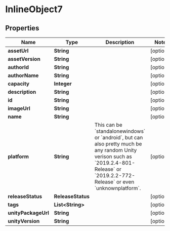 

# InlineObject7


## Properties

Name | Type | Description | Notes
------------ | ------------- | ------------- | -------------
**assetUrl** | **String** |  |  [optional]
**assetVersion** | **String** |  |  [optional]
**authorId** | **String** |  |  [optional]
**authorName** | **String** |  |  [optional]
**capacity** | **Integer** |  |  [optional]
**description** | **String** |  |  [optional]
**id** | **String** |  |  [optional]
**imageUrl** | **String** |  |  [optional]
**name** | **String** |  |  [optional]
**platform** | **String** | This can be &#x60;standalonewindows&#x60; or &#x60;android&#x60;, but can also pretty much be any random Unity verison such as &#x60;2019.2.4-801-Release&#x60; or &#x60;2019.2.2-772-Release&#x60; or even &#x60;unknownplatform&#x60;. |  [optional]
**releaseStatus** | **ReleaseStatus** |  |  [optional]
**tags** | **List&lt;String&gt;** |  |  [optional]
**unityPackageUrl** | **String** |  |  [optional]
**unityVersion** | **String** |  |  [optional]



